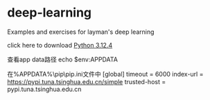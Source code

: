 # deep-learning
Examples and exercises for layman's deep learning

click here to download [Python 3.12.4](https://www.python.org/ftp/python/3.12.4/python-3.12.4-amd64.exe)

查看app data路径
echo $env:APPDATA

在%APPDATA%\pip\pip.ini文件中
[global]
timeout = 6000
index-url = https://pypi.tuna.tsinghua.edu.cn/simple
trusted-host = pypi.tuna.tsinghua.edu.cn